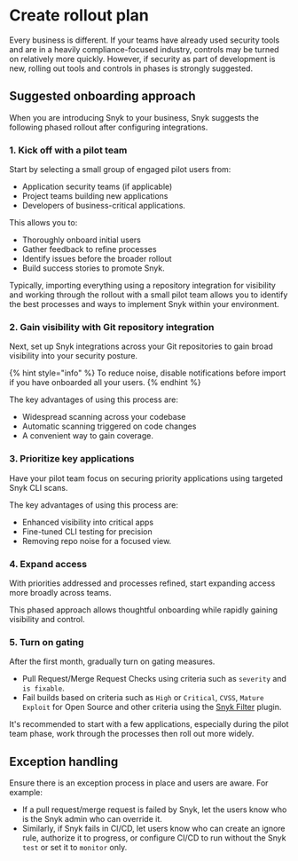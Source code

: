 # Create rollout plan

Every business is different. If your teams have already used security tools and are in a heavily compliance-focused industry, controls may be turned on relatively more quickly. However, if security as part of development is new, rolling out tools and controls in phases is strongly suggested.

## Suggested onboarding approach

When you are introducing Snyk to your business, Snyk suggests the following phased rollout after configuring integrations.

### 1. Kick off with a pilot team

Start by selecting a small group of engaged pilot users from:

* Application security teams (if applicable)
* Project teams building new applications
* Developers of business-critical applications.

This allows you to:

* Thoroughly onboard initial users
* Gather feedback to refine processes
* Identify issues before the broader rollout
* Build success stories to promote Snyk.

Typically, importing everything using a repository integration for visibility and working through the rollout with a small pilot team allows you to identify the best processes and ways to implement Snyk within your environment.

### 2. Gain visibility with Git repository integration

Next, set up Snyk integrations across your Git repositories to gain broad visibility into your security posture.

{% hint style="info" %}
To reduce noise, disable notifications before import if you have onboarded all your users.
{% endhint %}

The key advantages of using this process are:

* Widespread scanning across your codebase
* Automatic scanning triggered on code changes
* A convenient way to gain coverage.

### 3. Prioritize key applications

Have your pilot team focus on securing priority applications using targeted Snyk CLI scans.

The key advantages of using this process are:

* Enhanced visibility into critical apps
* Fine-tuned CLI testing for precision
* Removing repo noise for a focused view.

### 4. Expand access

With priorities addressed and processes refined, start expanding access more broadly across teams.

This phased approach allows thoughtful onboarding while rapidly gaining visibility and control.

### 5. Turn on gating

After the first month, gradually turn on gating measures.

* Pull Request/Merge Request Checks using criteria such as `severity` and `is fixable`.
* Fail builds based on criteria such as `High` or `Critical`, `CVSS`, `Mature Exploit` for Open Source and other criteria using the [Snyk Filter](https://github.com/snyk-labs/snyk-filter) plugin.

It's recommended to start with a few applications, especially during the pilot team phase, work through the processes then roll out more widely.

## Exception handling

Ensure there is an exception process in place and users are aware. For example:

* If a pull request/merge request is failed by Snyk, let the users know who is the Snyk admin who can override it.
* Similarly, if Snyk fails in CI/CD, let users know who can create an ignore rule, authorize it to progress, or configure CI/CD to run without the Snyk `test` or set it to `monitor` only.
